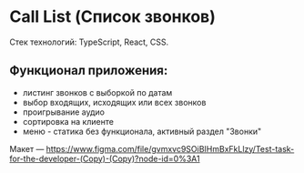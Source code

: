 # Call List (Список звонков)

Стек технологий: TypeScript, React, CSS.

## Функционал приложения:

-   листинг звонков с выборкой по датам
-   выбор входящих, исходящих или всех звонков
-   проигрывание аудио
-   сортировка на клиенте
-   меню - статика без функционала, активный раздел "Звонки"

Макет — https://www.figma.com/file/gvmxvc9SOiBIHmBxFkLlzy/Test-task-for-the-developer-(Copy)-(Copy)?node-id=0%3A1
